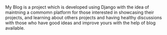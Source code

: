 My Blog is a project which is developed using Django with the idea of maintning a commomn platform for those interested in showcasing
their projects, and learning about others projects and having healthy discussions with those who have good ideas and improve yours with the
help of blog available.

